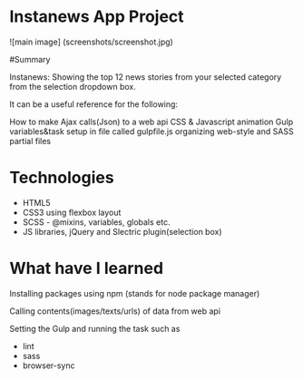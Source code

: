 # Instanews App Project
![main image] (screenshots/screenshot.jpg)

#Summary

Instanews: Showing the top 12 news stories from your selected category from the selection dropdown box.

It can be a useful reference for the following:

How to make Ajax calls(Json) to a web api
CSS & Javascript animation
Gulp variables&task setup in file called gulpfile.js
organizing web-style and SASS partial files

# Technologies

* HTML5
* CSS3 using flexbox layout
* SCSS - @mixins, variables, globals etc.
* JS libraries, jQuery and Slectric plugin(selection box)

# What have I learned

Installing packages using npm (stands for node package manager)

Calling contents(images/texts/urls) of data from web api

Setting the Gulp and running the task such as
* lint
* sass
* browser-sync

